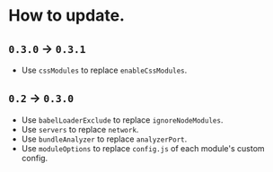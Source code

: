 # How to update.

## `0.3.0` -> `0.3.1`

- Use `cssModules` to replace `enableCssModules`. 

## `0.2` -> `0.3.0`

- Use `babelLoaderExclude` to replace `ignoreNodeModules`. 
- Use `servers` to replace `network`. 
- Use `bundleAnalyzer` to replace `analyzerPort`.
- Use `moduleOptions` to replace `config.js` of each module's custom config. 

